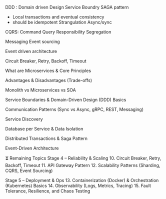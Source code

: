 DDD : Domain driven Design
Service Boundry
SAGA pattern

- Local transactions and eventual consistency
- should be idempotent
  Strangulation
  Async/sync

CQRS: Command Query Responsibility Segregation

Messaging
Event sourcing

Event driven architecture

Circuit Breaker, Retry, Backoff, Timeout

What are Microservices & Core Principles

Advantages & Disadvantages (Trade-offs)

Monolith vs Microservices vs SOA

Service Boundaries & Domain-Driven Design (DDD) Basics

Communication Patterns (Sync vs Async, gRPC, REST, Messaging)

Service Discovery

Database per Service & Data Isolation

Distributed Transactions & Saga Pattern

Event-Driven Architecture

⏳ Remaining Topics
Stage 4 – Reliability & Scaling 10. Circuit Breaker, Retry, Backoff, Timeout 11. API Gateway Pattern 12. Scalability Patterns (Sharding, CQRS, Event Sourcing)

Stage 5 – Deployment & Ops 13. Containerization (Docker) & Orchestration (Kubernetes) Basics 14. Observability (Logs, Metrics, Tracing) 15. Fault Tolerance, Resilience, and Chaos Testing
